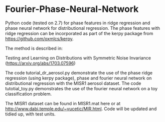 # Fourier-Phase-Neural-Network
Python code (tested on 2.7) for phase features in ridge regression and phase neural network for distributional regression. The phase features with ridge regression can be incorporated as part of the kerpy package from https://github.com/oxmlcs/kerpy.

The method is described in:

Testing and Learning on Distributions with Symmetric Noise Invariance (https://arxiv.org/abs/1703.07596)

The code tutorial_dr_aerosol.py demonstrate the use of the phase ridge regression (using kerpy package), phase and fourier neural network on distributional regression with the MISR1 aerosol dataset. The code tutotial_toy.py demonstrates the use of the fourier neural network on a toy classification problem. 

The MISR1 dataset can be found in MISR1.mat here or at http://www.dabi.temple.edu/~vucetic/MIR.html.
Code will be updated and tidied up, with test units.
